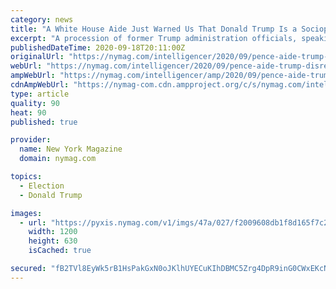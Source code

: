 ```yaml
---
category: news
title: "A White House Aide Just Warned Us That Donald Trump Is a Sociopath"
excerpt: "A procession of former Trump administration officials, speaking both on and off the record, have depicted the president as fundamentally unfit for office. Yesterday, the latest addition to their ranks,"
publishedDateTime: 2020-09-18T20:11:00Z
originalUrl: "https://nymag.com/intelligencer/2020/09/pence-aide-trump-disregard-human-life-coronavirus-olivia-troye.html"
webUrl: "https://nymag.com/intelligencer/2020/09/pence-aide-trump-disregard-human-life-coronavirus-olivia-troye.html"
ampWebUrl: "https://nymag.com/intelligencer/amp/2020/09/pence-aide-trump-disregard-human-life-coronavirus-olivia-troye.html"
cdnAmpWebUrl: "https://nymag-com.cdn.ampproject.org/c/s/nymag.com/intelligencer/amp/2020/09/pence-aide-trump-disregard-human-life-coronavirus-olivia-troye.html"
type: article
quality: 90
heat: 90
published: true

provider:
  name: New York Magazine
  domain: nymag.com

topics:
  - Election
  - Donald Trump

images:
  - url: "https://pyxis.nymag.com/v1/imgs/47a/027/f2009608db1f8d165f7c201731950bf1af-trump-kushner.1x.rsocial.w1200.jpg"
    width: 1200
    height: 630
    isCached: true

secured: "fB2TVl8EyWk5rB1HsPakGxN0oJKlhUYECuKIhDBMC5Zrg4DpR9inG0CWxEKcNG7cTKlGvYrVEEthuPg4XWQ3ysojK5RgvGLg84AMSq37DzvMmxD/oW5rar58Obm80nV3QlGVXqbDsaRgVleWKtdH1wyFlP4Q33tGk0Mxa81Yj4LVYSyzLCUuO3vfNfqLLGxmyGUxNgTagKmzWAbLt2mezuO8gRqwmeAQiX2xYyVA+pbpssWr3dZVKD076H1lLLObRjpH1FdL+o8TywuPErz05udsCdYQ/0uC35yXNjE8RSmW3k3v0BCWUeyXcYJa1bHp8xuyZubW5k+aHy+FjnuDXWRBxX1xRA6/i19jp4ddGlw=;6/3u+SY9cwQApSaURiDz/Q=="
---
```


